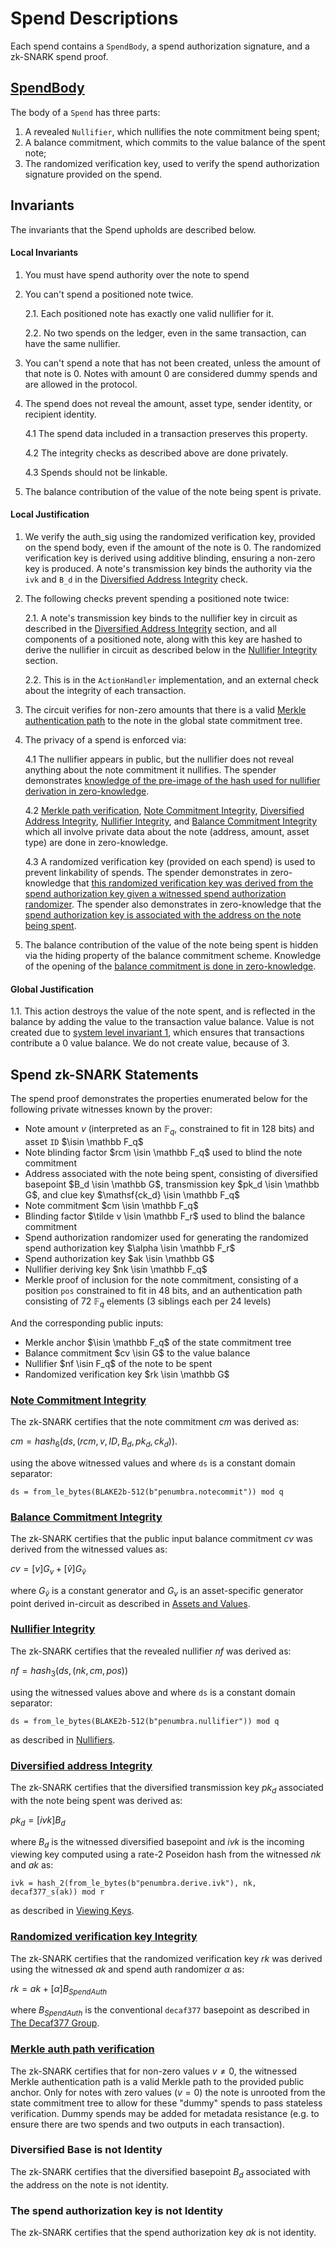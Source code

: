 # Spend Descriptions

Each spend contains a `SpendBody`, a spend authorization signature, and a zk-SNARK spend proof.

## [SpendBody](#spend-body)

The body of a `Spend` has three parts:

1. A revealed `Nullifier`, which nullifies the note commitment being spent;
2. A balance commitment, which commits to the value balance of the spent note;
3. The randomized verification key, used to verify the spend authorization signature provided on the spend.

## Invariants

The invariants that the Spend upholds are described below.

#### Local Invariants

1. You must have spend authority over the note to spend

2. You can't spend a positioned note twice.

    2.1. Each positioned note has exactly one valid nullifier for it.

    2.2. No two spends on the ledger, even in the same transaction, can have the same nullifier.

3. You can't spend a note that has not been created, unless the amount of that note is 0. Notes with amount 0 are considered dummy spends and are allowed in the protocol.

4. The spend does not reveal the amount, asset type, sender identity, or recipient identity.

    4.1 The spend data included in a transaction preserves this property.

    4.2 The integrity checks as described above are done privately.

    4.3 Spends should not be linkable.

5. The balance contribution of the value of the note being spent is private.

#### Local Justification

1. We verify the auth_sig using the randomized verification key, provided on the spend body, even if the amount of the note is 0. The randomized verification key is derived using additive blinding, ensuring a non-zero key is produced. A note's transmission key binds the authority via the `ivk` and `B_d` in the [Diversified Address Integrity](#diversified-address-integrity) check.

2. The following checks prevent spending a positioned note twice:

    2.1. A note's transmission key binds to the nullifier key in circuit as described in the [Diversified Address Integrity](#diversified-address-integrity) section, and all components of a positioned note, along with this key are hashed to derive the nullifier in circuit as described below in the [Nullifier Integrity](#nullifier-integrity) section.

    2.2. This is in the `ActionHandler` implementation, and an external check about the integrity of each transaction.

3. The circuit verifies for non-zero amounts that there is a valid [Merkle authentication path](#merkle-auth-path-verification) to the note in the global state commitment tree.

4. The privacy of a spend is enforced via:

    4.1 The nullifier appears in public, but the nullifier does not reveal anything about the note commitment it nullifies. The spender demonstrates [knowledge of the pre-image of the hash used for nullifier derivation in zero-knowledge](#nullifier-integrity).

    4.2 [Merkle path verification](#merkle-auth-path-verification), [Note Commitment Integrity](#note-commitment-integrity), [Diversified Address Integrity](#diversified-address-integrity), [Nullifier Integrity](#nullifier-integrity), and [Balance Commitment Integrity](#balance-commitment-integrity) which all involve private data about the note (address, amount, asset type) are done in zero-knowledge.

    4.3 A randomized verification key (provided on each spend) is used to prevent linkability of spends. The spender demonstrates in zero-knowledge that [this randomized verification key was derived from the spend authorization key given a witnessed spend authorization randomizer](#randomized-verification-key-integrity). The spender also demonstrates in zero-knowledge that the [spend authorization key is associated with the address on the note being spent](#diversified-address-integrity).

5. The balance contribution of the value of the note being spent is hidden via the hiding property of the balance commitment scheme. Knowledge of the opening of the [balance commitment is done in zero-knowledge](#balance-commitment-integrity).

#### Global Justification

1.1. This action destroys the value of the note spent, and is reflected in the balance by adding the value to the transaction value balance. Value is not created due to [system level invariant 1](../../transactions/invariants.md), which ensures that transactions contribute a 0 value balance. We do not create value, because of 3.

## Spend zk-SNARK Statements

The spend proof demonstrates the properties enumerated below for the following private witnesses known by the prover:

* Note amount $v$ (interpreted as an $\mathbb F_q$, constrained to fit in 128 bits) and asset `ID` $\isin \mathbb F_q$
* Note blinding factor $rcm \isin \mathbb F_q$ used to blind the note commitment
* Address associated with the note being spent, consisting of diversified basepoint $B_d \isin \mathbb G$,
transmission key $pk_d \isin \mathbb G$, and clue key $\mathsf{ck_d} \isin \mathbb F_q$
* Note commitment $cm \isin \mathbb F_q$
* Blinding factor $\tilde v \isin \mathbb F_r$ used to blind the balance commitment
* Spend authorization randomizer used for generating the randomized spend authorization key $\alpha \isin \mathbb F_r$
* Spend authorization key $ak \isin \mathbb G$
* Nullifier deriving key $nk \isin \mathbb F_q$
* Merkle proof of inclusion for the note commitment, consisting of a position `pos` constrained to fit in 48 bits, and an authentication path consisting of 72 $\mathbb F_q$ elements (3 siblings each per 24 levels)

And the corresponding public inputs:

* Merkle anchor $\isin \mathbb F_q$ of the state commitment tree
* Balance commitment $cv \isin G$ to the value balance
* Nullifier $nf \isin F_q$ of the note to be spent
* Randomized verification key $rk \isin \mathbb G$

### [Note Commitment Integrity](#note-commitment-integrity)

The zk-SNARK certifies that the note commitment $cm$ was derived as:

$cm = hash_6(ds, (rcm, v, ID, B_d, pk_d, ck_d))$.

using the above witnessed values and where `ds` is a constant domain separator:

`ds = from_le_bytes(BLAKE2b-512(b"penumbra.notecommit")) mod q`

### [Balance Commitment Integrity](#balance-commitment-integrity)

The zk-SNARK certifies that the public input balance commitment $cv$ was derived from the witnessed values as:

$cv = [v] G_v + [\widetilde{v}] G_{\widetilde{v}}$

where $G_{\widetilde{v}}$ is a constant generator and $G_v$ is an asset-specific generator point derived in-circuit as described in [Assets and Values](../../assets.md).

### [Nullifier Integrity](#nullifier-integrity)

The zk-SNARK certifies that the revealed nullifier $nf$ was derived as:

$nf = hash_3(ds, (nk, cm, pos))$

using the witnessed values above and where `ds` is a constant domain separator:

`ds = from_le_bytes(BLAKE2b-512(b"penumbra.nullifier")) mod q`

as described in [Nullifiers](../../sct/nullifiers.md).

### [Diversified address Integrity](#diversified-address-integrity)

The zk-SNARK certifies that the diversified transmission key $pk_d$ associated with the note being spent was derived as:

$pk_d ​= [ivk] B_d$

where $B_d$ is the witnessed diversified basepoint and $ivk$ is the incoming viewing key computed using a rate-2 Poseidon hash from the witnessed $nk$ and $ak$ as:

`ivk = hash_2(from_le_bytes(b"penumbra.derive.ivk"), nk, decaf377_s(ak)) mod r`

as described in [Viewing Keys](../../addresses_keys/viewing_keys.md).

### [Randomized verification key Integrity](#randomized-verification-key-integrity)

The zk-SNARK certifies that the randomized verification key $rk$ was derived using the witnessed $ak$ and spend auth randomizer $\alpha$ as:

$rk = ak + [\alpha]B_{SpendAuth}$

where $B_{SpendAuth}$ is the conventional `decaf377` basepoint as described in [The Decaf377 Group](../../crypto/decaf377.md).

### [Merkle auth path verification](#merkle-auth-path-verification)

The zk-SNARK certifies that for non-zero values $v \ne 0$, the witnessed Merkle authentication path is a valid Merkle path to the provided public anchor. Only for notes with zero values ($v = 0$) the note is unrooted from the state commitment tree to allow for these "dummy" spends to pass stateless verification. Dummy spends may be added for metadata resistance (e.g. to ensure there are two spends and two outputs in each transaction).

### Diversified Base is not Identity

The zk-SNARK certifies that the diversified basepoint $B_d$ associated with the address on the note is not identity.

### The spend authorization key is not Identity

The zk-SNARK certifies that the spend authorization key $ak$ is not identity.
